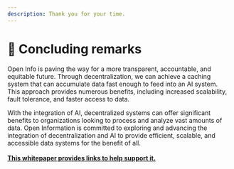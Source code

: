 ```yaml
---
description: Thank you for your time.
---
```


# 🙏 Concluding remarks

Open Info is paving the way for a more transparent, accountable, and equitable future. Through decentralization, we can achieve a caching system that can accumulate data fast enough to feed into an AI system. This approach provides numerous benefits, including increased scalability, fault tolerance, and faster access to data.&#x20;

With the integration of AI, decentralized systems can offer significant benefits to organizations looking to process and analyze vast amounts of data. Open Information is committed to exploring and advancing the integration of decentralization and AI to provide efficient, scalable, and accessible data systems for the benefit of all.\
\
[**This whitepaper provides links to help support it.**](broken-reference)&#x20;

